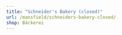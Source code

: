 ```yaml
---
title: "Schneider's Bakery (closed)"
url: /mansfield/schneiders-bakery-closed/
shop: Bäckerei
---
```

